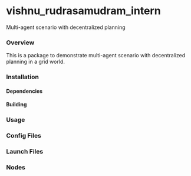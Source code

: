 # vishnu_rudrasamudram_intern

Multi-agent scenario with decentralized planning

### Overview

This is a package to demonstrate multi-agent scenario with decentralized planning in a grid world.


### Installation

#### Dependencies

#### Building

### Usage

### Config Files

### Launch Files


### Nodes

